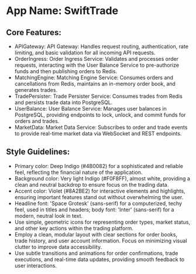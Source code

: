 # **App Name**: SwiftTrade

## Core Features:

- APIGateway: API Gateway: Handles request routing, authentication, rate limiting, and basic validation for all incoming API requests.
- OrderIngress: Order Ingress Service: Validates and processes order requests, interacting with the User Balance Service to pre-authorize funds and then publishing orders to Redis.
- MatchingEngine: Matching Engine Service: Consumes orders and cancellations from Redis, maintains an in-memory order book, and generates trades.
- TradePersister: Trade Persister Service: Consumes trades from Redis and persists trade data into PostgreSQL.
- UserBalance: User Balance Service: Manages user balances in PostgreSQL, providing endpoints to lock, unlock, and commit funds for orders and trades.
- MarketData: Market Data Service: Subscribes to order and trade events to provide real-time market data via WebSocket and REST endpoints.

## Style Guidelines:

- Primary color: Deep Indigo (#4B0082) for a sophisticated and reliable feel, reflecting the financial nature of the application.
- Background color: Very light Indigo (#F0F8FF), almost white, providing a clean and neutral backdrop to ensure focus on the trading data.
- Accent color: Violet (#8A2BE2) for interactive elements and highlights, ensuring important features stand out without overwhelming the user.
- Headline font: 'Space Grotesk' (sans-serif) for a computerized, techy feel, used in titles and headers; body font: 'Inter' (sans-serif) for a modern, neutral look in text.
- Use simple, geometric icons for representing order types, market status, and other key actions within the trading platform.
- Employ a clean, modular layout with clear sections for order books, trade history, and user account information. Focus on minimizing visual clutter to improve data accessibility.
- Use subtle transitions and animations for order confirmations, trade executions, and real-time data updates, providing smooth feedback to user interactions.